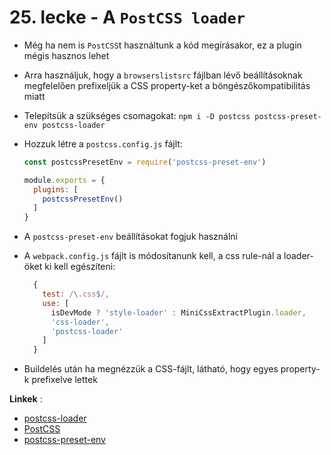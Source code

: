 # 25. lecke - A `PostCSS loader`
- Még ha nem is `PostCSS`t használtunk a kód megírásakor, ez a plugin mégis hasznos lehet
- Arra használjuk, hogy a `browserslistsrc` fájlban lévő beállításoknak megfelelően prefixeljük a CSS property-ket a böngészőkompatibilitás miatt
- Telepítsük a szükséges csomagokat:  `npm i -D postcss postcss-preset-env postcss-loader` 
- Hozzuk létre a `postcss.config.js` fájlt:
  
  ```javascript
  const postcssPresetEnv = require('postcss-preset-env')

  module.exports = {
    plugins: [
      postcssPresetEnv()
    ]
  }
  ```

- A `postcss-preset-env` beállításokat fogjuk használni
- A `webpack.config.js` fájlt is módosítanunk kell, a css rule-nál a loader-öket ki kell egészíteni: 

  ```javascript
    {
      test: /\.css$/,
      use: [
        isDevMode ? 'style-loader' : MiniCssExtractPlugin.loader,
        'css-loader',
        'postcss-loader'
      ]
    }
  ```

- Buildelés után ha megnézzük a CSS-fájlt, látható, hogy egyes property-k prefixelve lettek

**Linkek** :
- [postcss-loader](https://webpack.js.org/loaders/postcss-loader/#root)
- [PostCSS](https://postcss.org/)
- [postcss-preset-env](https://www.npmjs.com/package/postcss-preset-env)
